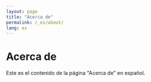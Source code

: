 ```yaml
---
layout: page
title: "Acerca de"
permalink: /_es/about/
lang: es
---
```

# Acerca de

Este es el contenido de la página "Acerca de" en español.